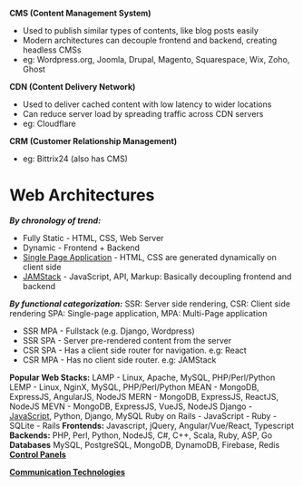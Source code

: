 **CMS (Content Management System)**
- Used to publish similar types of contents, like blog posts easily
- Modern architectures can decouple frontend and backend, creating headless CMSs
- eg: Wordpress.org, Joomla, Drupal, Magento, Squarespace, Wix, Zoho, Ghost

**CDN (Content Delivery Network)**
- Used to deliver cached content with low latency to wider locations
- Can reduce server load by spreading traffic across CDN servers
- eg: Cloudflare

**CRM (Customer Relationship Management)**
- eg: Bittrix24 (also has CMS)

# Web Architectures
***By chronology of trend:***
- Fully Static - HTML, CSS, Web Server
- Dynamic - Frontend + Backend
- [Single Page Application](Single%20Page%20Application.md) - HTML, CSS are generated dynamically on client side
- [JAMStack](JAMStack.md) - JavaScript, API, Markup: Basically decoupling frontend and backend

***By functional categorization:***
SSR: Server side rendering, CSR: Client side rendering
SPA: Single-page application, MPA: Multi-Page application
- SSR MPA - Fullstack (e.g. Django, Wordpress)
- SSR SPA - Server pre-rendered content from the server
- CSR SPA - Has a client side router for navigation. e.g: React
- CSR MPA - Has no client side router. e.g: JAMStack

**Popular Web Stacks:**
LAMP - Linux, Apache, MySQL, PHP/Perl/Python
LEMP - Linux, NginX, MySQL, PHP/Perl/Python
MEAN - MongoDB, ExpressJS, AngularJS, NodeJS
MERN - MongoDB, ExpressJS, ReactJS, NodeJS
MEVN - MongoDB, ExpressJS, VueJS, NodeJS
Django - [JavaScript](JavaScript.md), Python, Django, MySQL
Ruby on Rails - JavaScript - Ruby - SQLite - Rails
**Frontends:**
Javascript, jQuery, Angular/Vue/React, Typescript
**Backends:**
PHP, Perl, Python, NodeJS, C#, C++, Scala, Ruby, ASP, Go
**Databases**
MySQL, PostgreSQL, MongoDB, DynamoDB, Firebase, Redis
**[Control Panels](Control%20Panels.md)**

**[Communication Technologies](Communication%20Technologies.md)**